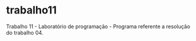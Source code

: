 # trabalho11
Trabalho 11 - Laboratório de programação - Programa referente a resolução do trabalho 04.
